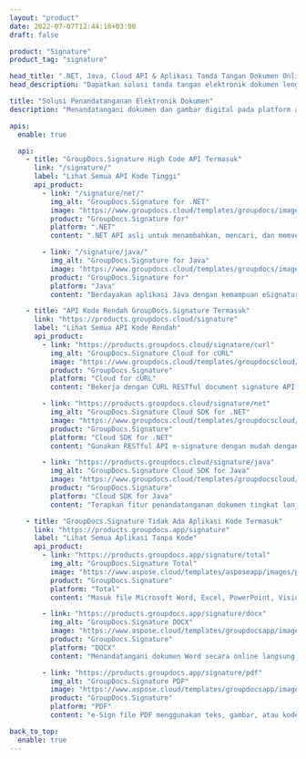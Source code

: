 ```yaml
---
layout: "product"
date: 2022-07-07T12:44:18+03:00
draft: false

product: "Signature"
product_tag: "signature"

head_title: ".NET, Java, Cloud API & Aplikasi Tanda Tangan Dokumen Online"
head_description: "Dapatkan solusi tanda tangan elektronik dokumen lengkap untuk .NET, Java, dan aplikasi berbasis cloud. Menandatangani format dokumen umum secara online menggunakan fitur drag and drop sederhana"

title: "Solusi Penandatanganan Elektronik Dokumen"
description: "Menandatangani dokumen dan gambar digital pada platform apa pun menggunakan API fleksibel dan solusi berbasis aplikasi kami untuk programmer dan pengguna akhir."

apis:
  enable: true

  api:
    - title: "GroupDocs.Signature High Code API Termasuk"
      link: "/signature/"
      label: "Lihat Semua API Kode Tinggi"
      api_product:
        - link: "/signature/net/"
          img_alt: "GroupDocs.Signature for .NET"
          image: "https://www.groupdocs.cloud/templates/groupdocs/images/product-logos/groupdocs-signature-net.png"
          product: "GroupDocs.Signature for"
          platform: ".NET"
          content: ".NET API asli untuk menambahkan, mencari, dan memverifikasi jenis tanda tangan digital paling populer ke Microsoft Office, PDF, gambar, dan berbagai format lainnya di aplikasi .NET."

        - link: "/signature/java/"
          img_alt: "GroupDocs.Signature for Java"
          image: "https://www.groupdocs.cloud/templates/groupdocs/images/product-logos/groupdocs-signature-java.png"
          product: "GroupDocs.Signature for"
          platform: "Java"
          content: "Berdayakan aplikasi Java dengan kemampuan eSignature untuk menandatangani berbagai dokumen & gambar secara digital pada sistem operasi apa pun dengan JDK terpasang."

    - title: "API Kode Rendah GroupDocs.Signature Termasuk"
      link: "https://products.groupdocs.cloud/signature"
      label: "Lihat Semua API Kode Rendah"
      api_product:
        - link: "https://products.groupdocs.cloud/signature/curl"
          img_alt: "GroupDocs.Signature Cloud for cURL"
          image: "https://www.groupdocs.cloud/templates/groupdocscloud/images/sdk/272x272/groupdocs_signature-for-curl.png"
          product: "GroupDocs.Signature"
          platform: "Cloud for cURL"
          content: "Bekerja dengan CURL RESTful document signature API untuk menambahkan & memanipulasi berbagai jenis tanda tangan di semua format dokumen populer termasuk PDF, Word, Excel & gambar."

        - link: "https://products.groupdocs.cloud/signature/net"
          img_alt: "GroupDocs.Signature Cloud SDK for .NET"
          image: "https://www.groupdocs.cloud/templates/groupdocscloud/images/sdk/272x272/groupdocs_signature-for-net.png"
          product: "GroupDocs.Signature"
          platform: "Cloud SDK for .NET"
          content: "Gunakan RESTful API e-signature dengan mudah dengan .NET SDK untuk mengelola tanda tangan digital dalam sejumlah format dokumen dalam aplikasi .NET."

        - link: "https://products.groupdocs.cloud/signature/java"
          img_alt: "GroupDocs.Signature Cloud SDK for Java"
          image: "https://www.groupdocs.cloud/templates/groupdocscloud/images/sdk/272x272/groupdocs_signature-for-java.png"
          product: "GroupDocs.Signature"
          platform: "Cloud SDK for Java"
          content: "Terapkan fitur penandatanganan dokumen tingkat lanjut dalam aplikasi java Anda dengan SDK tanda tangan dokumen yang dirancang khusus untuk Java."

    - title: "GroupDocs.Signature Tidak Ada Aplikasi Kode Termasuk"
      link: "https://products.groupdocs.app/signature"
      label: "Lihat Semua Aplikasi Tanpa Kode"
      api_product:
        - link: "https://products.groupdocs.app/signature/total"
          img_alt: "GroupDocs.Signature Total"
          image: "https://www.aspose.cloud/templates/asposeapp/images/products/logo/aspose_signature-app.png"
          product: "GroupDocs.Signature"
          platform: "Total"
          content: "Masuk file Microsoft Word, Excel, PowerPoint, Visio & PDF dengan teks, gambar, Barcode atau QR-Code."

        - link: "https://products.groupdocs.app/signature/docx"
          img_alt: "GroupDocs.Signature DOCX"
          image: "https://www.aspose.cloud/templates/groupdocsapp/images/products/logo/groupdocs_words-app.png"
          product: "GroupDocs.Signature"
          platform: "DOCX"
          content: "Menandatangani dokumen Word secara online langsung dari browser Anda secara gratis."

        - link: "https://products.groupdocs.app/signature/pdf"
          img_alt: "GroupDocs.Signature PDF"
          image: "https://www.aspose.cloud/templates/groupdocsapp/images/products/logo/groupdocs_pdf-app.png"
          product: "GroupDocs.Signature"
          platform: "PDF"
          content: "e-Sign file PDF menggunakan teks, gambar, atau kode batang dari dalam browser web apa pun."

back_to_top:
  enable: true
---
```

